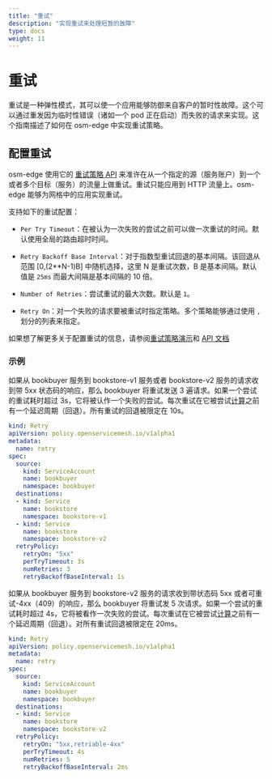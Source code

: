 ```yaml
---
title: "重试"
description: "实现重试来处理短暂的故障"
type: docs
weight: 11
---
```


# 重试

重试是一种弹性模式，其可以使一个应用能够防御来自客户的暂时性故障。这个可以通过重发因为临时性错误（诸如一个 pod 正在启动）而失败的请求来实现。这个指南描述了如何在 osm-edge 中实现重试策略。


## 配置重试

osm-edge 使用它的 [重试策略 API][1] 来准许在从一个指定的源（服务账户）到一个或者多个目标（服务）的流量上做重试。重试只能应用到 HTTP 流量上。osm-edge 能够为网格中的应用实现重试。

支持如下的重试配置：

- `Per Try Timeout`：在被认为一次失败的尝试之前可以做一次重试的时间。默认使用全局的路由超时时间。

- `Retry Backoff Base Interval`：对于指数型重试回退的基本间隔。该回退从范围 [0,(2**N-1)B] 中随机选择，这里 N 是重试次数，B 是基本间隔。默认值是 `25ms` 而最大间隔是基本间隔的 10 倍。

- `Number of Retries`：尝试重试的最大次数。默认是 `1`。

- `Retry On`：对一个失败的请求要被重试时指定策略。多个策略能够通过使用 `,` 划分的列表来指定。

如果想了解更多关于配置重试的信息，请参阅[重试策略演示](/docs/demos/retry_policy)和 [API 文档][1]

### 示例
如果从 bookbuyer 服务到 bookstore-v1 服务或者 bookstore-v2 服务的请求收到带 5xx 状态码的响应，那么 bookbuyer 将重试发送 3 遍请求。如果一个尝试的重试耗时超过 3s，它将被认作一个失败的尝试。每次重试在它被尝试[计算](#配置重试)之前有一个延迟周期（回退）。所有重试的回退被限定在 10s。
```yaml
kind: Retry
apiVersion: policy.openservicemesh.io/v1alpha1
metadata:
  name: retry
spec:
  source:
    kind: ServiceAccount
    name: bookbuyer
    namespace: bookbuyer
  destinations:
  - kind: Service
    name: bookstore
    namespace: bookstore-v1
  - kind: Service
    name: bookstore
    namespace: bookstore-v2
  retryPolicy:
    retryOn: "5xx"
    perTryTimeout: 3s
    numRetries: 3
    retryBackoffBaseInterval: 1s
```

如果从 bookbuyer 服务到 bookstore-v2 服务的请求收到带状态码 5xx 或者可重试-4xx（409）的响应，那么 bookbuyer 将重试发 5 次请求。如果一个尝试的重试耗时超过 4s，它将被看作一次失败的尝试。每次重试在它被尝试[计算](#配置重试)之前有一个延迟周期（回退）。对所有重试回退被限定在 20ms。
```yaml
kind: Retry
apiVersion: policy.openservicemesh.io/v1alpha1
metadata:
  name: retry
spec:
  source:
    kind: ServiceAccount
    name: bookbuyer
    namespace: bookbuyer
  destinations:
  - kind: Service
    name: bookstore
    namespace: bookstore-v2
  retryPolicy:
    retryOn: "5xx,retriable-4xx"
    perTryTimeout: 4s
    numRetries: 5
    retryBackoffBaseInterval: 2ms
```

[1]: /docs/api_reference/policy/v1alpha1/#policy.openservicemesh.io/v1alpha1.RetrySpec